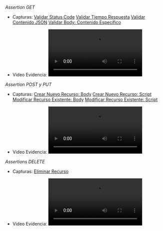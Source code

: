 *Assertion GET*

* Capturas:
[Validar Status Code](Imagenes/image-15.png)
[Validar Tiempo Respuesta](Imagenes/image-16.png)
[Validar Contenido JSON](Imagenes/image-17.png)
[Validar Body: Contenido Específico](Imagenes/image-18.png)

* Video Evidencia: 
<video controls src="Videos/Requests_GET.mp4" title="Title"></video>

*Assertion POST y PUT*

* Capturas:
[Crear Nuevo Recurso: Body](Imagenes/image-19.png)
[Crear Nuevo Recurso: Script](Imagenes/image-20.png)
[Modificar Recurso Existente: Body](Imagenes/image-21.png)
[Modificar Recurso Existente: Script](Imagenes/image-22.png)

* Video Evidencia:
<video controls src="Videos/Requests_POST_PUT.mp4" title="Title"></video>

*Assertions DELETE*

* Capturas:
[Eliminar Recurso](Imagenes/image-23.png)

* Video Evidencia:
<video controls src="Videos/Requests_DELETE.mp4" title="Title"></video>
